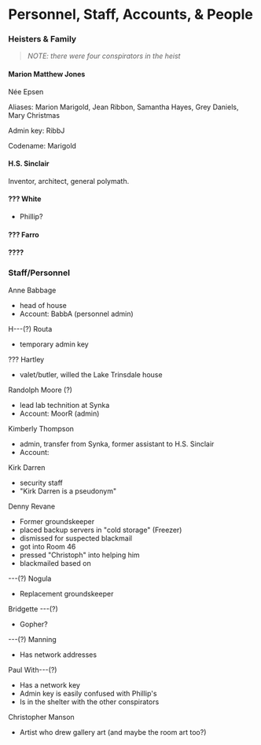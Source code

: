 # Personnel, Staff, Accounts, & People

### Heisters & Family

> _NOTE: there were four conspirators in the heist_

#### Marion Matthew Jones

Née Epsen

Aliases: Marion Marigold, Jean Ribbon, Samantha Hayes, Grey Daniels, Mary Christmas

Admin key: RibbJ

Codename: Marigold

#### H.S. Sinclair

Inventor, architect, general polymath.

#### ??? White
- Phillip?

#### ??? Farro

#### ????

### Staff/Personnel

Anne Babbage
- head of house
- Account: BabbA (personnel admin)

H---(?) Routa
- temporary admin key

??? Hartley
- valet/butler, willed the Lake Trinsdale house

Randolph Moore (?)
- lead lab technition at Synka
- Account: MoorR (admin)

Kimberly Thompson
- admin, transfer from Synka, former assistant to H.S. Sinclair
- Account:

Kirk Darren
- security staff
- "Kirk Darren is a pseudonym"

Denny Revane
- Former groundskeeper
- placed backup servers in "cold storage" (Freezer)
- dismissed for suspected blackmail
- got into Room 46
- pressed "Christoph" into helping him
- blackmailed based on

---(?) Nogula
- Replacement groundskeeper

Bridgette ---(?)
- Gopher?

---(?) Manning
- Has network addresses

Paul With---(?)
- Has a network key
- Admin key is easily confused with Phillip's
- Is in the shelter with the other conspirators

Christopher Manson
- Artist who drew gallery art (and maybe the room art too?)
